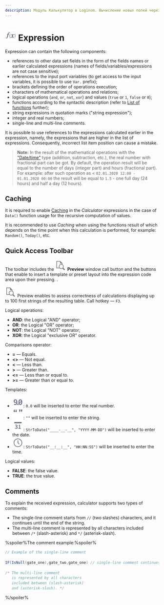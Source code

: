 ```yaml
---
description: Модуль Калькулятор в Loginom. Вычисление новых полей через Выражения.
---
```

# ![Expression](./../../../images/icons/components/calcdata/expression_default.svg) Expression

Expression can contain the following components:

* references to other data set fields in the form of the fields names or earlier calculated expressions (names of fields/variables/expressions are not case sensitive);
* references to the input port variables (to get access to the input variables, it is possible to use `Var.` prefix);
* brackets defining the order of operations execution;
* characters of mathematical operations and relations;
* logical operations (`and`, `or`, `not`, `xor`) and values (`true` or `1`, `false` or `0`);
* functions according to the syntactic description (refer to [List of functions](./../../func/calc-func/README.md) further);
* string expressions in quotation marks ("string expression");
* integer and real numbers;
* single-line and multi-line comments.

It is possible to use references to the expressions calculated earlier in the expression, namely, the expressions that are higher in the list of expressions. Consequently, incorrect list item position can cause a mistake.

> **Note:** In the result of the mathematical operations with the ["Date/time"](./../../../data/datatype.md) type (addition, subtraction, etc.), the real number with fractional part can be got. By default, the operation result will be equal to the number of days (integer part) and hours (fractional part). For example: after such operation as < `02.01.2020 12:00 - 01.01.2020 00:00` the result will be equal to `1.5` - one full day (24 hours) and half a day (12 hours).

## Caching

It is required to enable [Caching](./../../../workflow/caching.md) in the *Calculator* expressions in the case of `Data()` function usage for the recursive computation of values.

It is recommended to use *Caching* when using the functions result of which depends on the time point when this calculation is performed, for example: `Random()`, `Today()`, etc.

## Quick Access Toolbar

The toolbar includes the ![Preview](../../../images/icons/common/toolbar-controls/toolbar-controls_18x18_print-preview_disabled.svg) **Preview** window call button and the buttons that enable to insert a template or preset layout into the expression code area upon their pressing.
.


![Preview](../../../images/icons/common/toolbar-controls/toolbar-controls_18x18_print-preview_disabled.svg) Preview enables to assess correctness of calculations displaying up to 100 first strings of the resulting table. Call hotkey — `F3`.

Logical operations:

* **AND**: the Logical "AND" operator;
* **OR**: the Logical "OR" operator;
* **NOT**: the Logical "NOT" operator;
* **XOR**: the Logical "exclusive OR" operator.

Comparisons operator:

* **=** — Equals.
* **<>** — Not equal.
* **<** — Less than.
* **>** — Greater than.
* **<=** — Less than or equal to.
* **>=** — Greater than or equal to.

Templates:

* ![Real number](./../../../images/icons/common/toolbar-controls/type-float_default.svg): `0.0` will be inserted to enter the real number.
* ![String](./../../../images/icons/common/toolbar-controls/type-string_default.svg): `""` will be inserted to enter the string.
* ![Date](./../../../images/icons/common/toolbar-controls/type-date_default.svg): `StrToDate("____-__-__", "YYYY-MM-DD")` will be inserted to enter the date.
* ![Time](./../../../images/icons/common/toolbar-controls/type-time_default.svg): `StrToDate("__:__:__", "HH:NN:SS")` will be inserted to enter the time.

Logical values:

* **FALSE**: the false value.
* **TRUE**: the true value.


## Comments

To explain the received expression, calculator supports two types of comments:

* The single-line comment starts from `//` (two slashes) characters, and it continues until the end of the string.
* The multi-line comment is represented by all characters included between `/*` (slash-asterisk) and `*/` (asterisk-slash).

%spoiler%The comment example:%spoiler%

```java
// Example of the single-line comment

IF(IsNull(gate_one),gate_two,gate_one) // single-line comment continues until the end of the string.

/* The multi-line comment
   is represented by all characters
   included between (slash-asterisk)
   and (asterisk-slash). */
```

%/spoiler%
